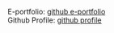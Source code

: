E-portfolio: [github e-portfolio](https://zafira920.github.io/SEC02--PORTFOLIO/)<br/>
Github Profile: [github profile](https://github.com/zafira920)
